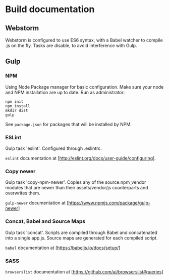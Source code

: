 # Build documentation

## Webstorm

Webstorm is configured to use ES6 syntax, with a Babel watcher to compile .js on the fly. Tasks are disable, to avoid interference with Gulp.

## Gulp

### NPM

Using Node Package manager for basic configuration. Make sure your node and NPM installation are up to date. Run as administrator:

```
npm init
npm install
mkdir dist
gulp
```

See ```package.json``` for packages that will be installed by NPM.

### ESLint

Gulp task 'eslint'. Configured through .eslintrc.

```eslint``` documentation at [http://eslint.org/docs/user-guide/configuring].

### Copy newer

Gulp task 'copy-npm-newer'. Copies any of the source.npm_vendor modules that are newer than their assets/vendor/js counterparts and overwrites them.

```gulp-newer``` documentation at [https://www.npmjs.com/package/gulp-newer]

### Concat, Babel and Source Maps

Gulp task 'concat'. Scripts are compiled through Babel and concatenated into a single app.js. Source maps are generated for each compiled script.

```babel``` documentation at [https://babeljs.io/docs/setup/]

### SASS

```browserslist``` documentation at [https://github.com/ai/browserslist#queries]